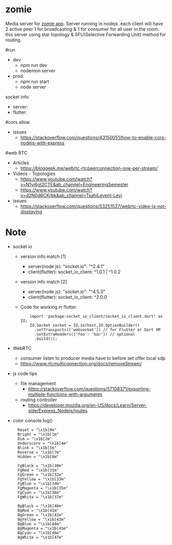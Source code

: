 # zomie

Media server for <a href="https://github.com/Mamena2020/zomie-app"> zomie app</a>. 
Server running in nodejs. each client will have 2 active peer 1 for broadcasting &
1 for consumer for all user in the room. this server using star topology & SFU(Selective Forwarding Unit) method for routing.

#run
  - dev
    - npm run dev
    - nodemon server
  - prod
    - npm run start
    - node server   


socket info
  - server:   
  - flutter:  


#cors allow 
  - issues
    - https://stackoverflow.com/questions/43150051/how-to-enable-cors-nodejs-with-express  

#web RTC
  - Articles
    - https://bloggeek.me/webrtc-rtcpeerconnection-one-per-stream/
  - Videos - Topologies
    - https://www.youtube.com/watch?v=N1yj6gI2CTE&ab_channel=EngineeringSemester
    - https://www.youtube.com/watch?v=d2N0d6CKrbk&ab_channel=TsahiLevent-Levi
  - issues
    - https://stackoverflow.com/questions/53251527/webrtc-video-is-not-displaying


# Note

- socket io
  - version info match [1]
    - server(node js): "socket.io": "^2.4.1"
    - client(flutter):  socket_io_client: ^1.0.1 | ^1.0.2
  - version info match [2]
    - server(node js): "socket.io": "^4.5.3"
    - client(flutter):  socket_io_client: ^2.0.0

  - Code for working in flutter.
      ```
          import 'package:socket_io_client/socket_io_client.dart' as IO;
          IO.Socket socket = IO.io(host,IO.OptionBuilder()
            .setTransports(['websocket']) // for Flutter or Dart VM
            .setExtraHeaders({'foo': 'bar'}) // optional
            .build());
      ```    

- WebRTC
  - consumer listen to producer media have to before set offer local sdp 
  - https://www.rtcmulticonnection.org/docs/removeStream/
- js code tips
  - file management
    - https://stackoverflow.com/questions/57108371/exporting-multiple-functions-with-arguments 
  - routing  controller
    - https://developer.mozilla.org/en-US/docs/Learn/Server-side/Express_Nodejs/routes 


- color console.log()
  ```
    Reset = "\x1b[0m"
    Bright = "\x1b[1m"
    Dim = "\x1b[2m"
    Underscore = "\x1b[4m"
    Blink = "\x1b[5m"
    Reverse = "\x1b[7m"
    Hidden = "\x1b[8m"

    FgBlack = "\x1b[30m"
    FgRed = "\x1b[31m"
    FgGreen = "\x1b[32m"
    FgYellow = "\x1b[33m"
    FgBlue = "\x1b[34m"
    FgMagenta = "\x1b[35m"
    FgCyan = "\x1b[36m"
    FgWhite = "\x1b[37m"

    BgBlack = "\x1b[40m"
    BgRed = "\x1b[41m"
    BgGreen = "\x1b[42m"
    BgYellow = "\x1b[43m"
    BgBlue = "\x1b[44m"
    BgMagenta = "\x1b[45m"
    BgCyan = "\x1b[46m"
    BgWhite = "\x1b[47m" 

  ```
    

  
